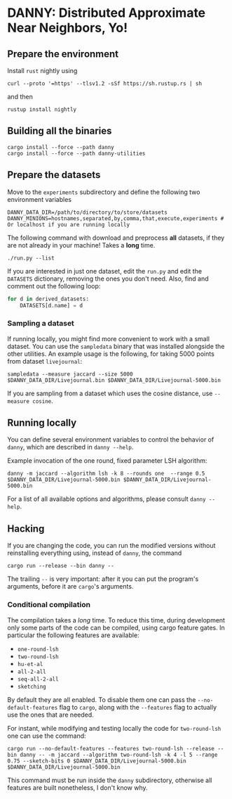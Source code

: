 # DANNY: Distributed Approximate Near Neighbors, Yo!

## Prepare the environment

Install `rust` nightly using

```
curl --proto '=https' --tlsv1.2 -sSf https://sh.rustup.rs | sh
```

and then

```
rustup install nightly
```

## Building all the binaries

```
cargo install --force --path danny
cargo install --force --path danny-utilities
```

## Prepare the datasets

Move to the `experiments` subdirectory and define the following two environment variables

```
DANNY_DATA_DIR=/path/to/directory/to/store/datasets
DANNY_MINIONS=hostnames,separated,by,comma,that,execute,experiments # Or localhost if you are running locally
```

The following command with download and preprocess **all** datasets, if they are not already in your machine! Takes a **long** time.

```
./run.py --list
```

If you are interested in just one dataset, edit the `run.py` and edit the `DATASETS` dictionary, removing the ones you don't need.
Also, find and comment out the following loop:

```python
for d in derived_datasets:
    DATASETS[d.name] = d
```

### Sampling a dataset

If running locally, you might find more convenient to work with a small dataset.
You can use the `sampledata` binary that was installed alongside the other utilities.
An example usage is the following, for taking 5000 points from dataset `livejournal`:

```
sampledata --measure jaccard --size 5000 $DANNY_DATA_DIR/Livejournal.bin $DANNY_DATA_DIR/Livejournal-5000.bin
```

If you are sampling from a dataset which uses the cosine distance, use `--measure cosine`.

## Running locally

You can define several environment variables to control the behavior of `danny`, which are described in `danny --help`.

Example invocation of the one round, fixed parameter LSH algorithm:

```
danny -m jaccard --algorithm lsh -k 8 --rounds one  --range 0.5 $DANNY_DATA_DIR/Livejournal-5000.bin $DANNY_DATA_DIR/Livejournal-5000.bin
```

For a list of all available options and algorithms, please consult `danny --help`.

## Hacking

If you are changing the code, you can run the modified versions without reinstalling
everything using, instead of `danny`, the command

```
cargo run --release --bin danny -- 
```

The trailing `--` is very important: after it you can put the program's arguments, before it are `cargo`'s arguments.

### Conditional compilation

The compilation takes a _long_ time. To reduce this time, during development only some parts of the code can be compiled, using cargo feature gates. In particular the following features are available:

- `one-round-lsh`
- `two-round-lsh`
- `hu-et-al`
- `all-2-all`
- `seq-all-2-all`
- `sketching`

By default they are all enabled. To disable them one can pass the `--no-default-features` flag to `cargo`, along with the `--features` flag to actually use the ones that are needed.

For instant, while modifying and testing locally the code for `two-round-lsh` one can use the command:

```
cargo run --no-default-features --features two-round-lsh --release --bin danny -- -m jaccard --algorithm two-round-lsh -k 4 -l 5 --range 0.75 --sketch-bits 0 $DANNY_DATA_DIR/Livejournal-5000.bin $DANNY_DATA_DIR/Livejournal-5000.bin
```

This command must be run inside the `danny` subdirectory, otherwise all features are built nonetheless, I don't know why. 
